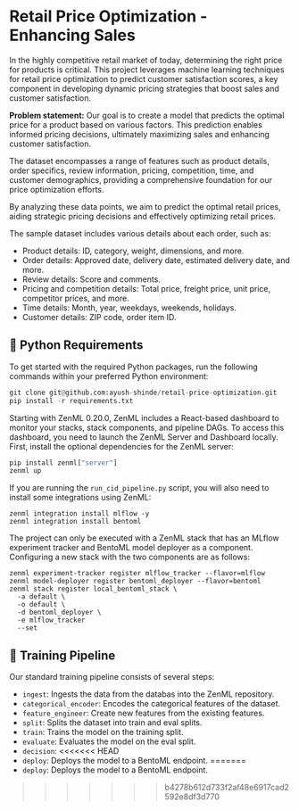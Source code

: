# Retail Price Optimization - Enhancing Sales

In the highly competitive retail market of today, determining the right price for products is critical. This project leverages machine learning techniques for retail price optimization to predict customer satisfaction scores, a key component in developing dynamic pricing strategies that boost sales and customer satisfaction.

**Problem statement:** Our goal is to create a model that predicts the optimal price for a product based on various factors. This prediction enables informed pricing decisions, ultimately maximizing sales and enhancing customer satisfaction.

The dataset encompasses a range of features such as product details, order specifics, review information, pricing, competition, time, and customer demographics, providing a comprehensive foundation for our price optimization efforts.

By analyzing these data points, we aim to predict the optimal retail prices, aiding strategic pricing decisions and effectively optimizing retail prices.

The sample dataset includes various details about each order, such as:

- Product details: ID, category, weight, dimensions, and more.
- Order details: Approved date, delivery date, estimated delivery date, and more.
- Review details: Score and comments.
- Pricing and competition details: Total price, freight price, unit price, competitor prices, and more.
- Time details: Month, year, weekdays, weekends, holidays.
- Customer details: ZIP code, order item ID.

## 🐍 Python Requirements

To get started with the required Python packages, run the following commands within your preferred Python environment:

```python
git clone git@github.com:ayush-shinde/retail-price-optimization.git
pip install -r requirements.txt
```

Starting with ZenML 0.20.0, ZenML includes a React-based dashboard to monitor your stacks, stack components, and pipeline DAGs. To access this dashboard, you need to launch the ZenML Server and Dashboard locally. First, install the optional dependencies for the ZenML server:

```python
pip install zenml["server"]
zenml up
```

If you are running the `run_cid_pipeline.py` script, you will also need to install some integrations using ZenML:

```
zenml integration install mlflow -y
zenml integration install bentoml
```

The project can only be executed with a ZenML stack that has an MLflow experiment tracker and BentoML model deployer as a component. Configuring a new stack with the two components are as follows:

```
zenml experiment-tracker register mlflow_tracker --flavor=mlflow
zenml model-deployer register bentoml_deployer --flavor=bentoml
zenml stack register local_bentoml_stack \
  -a default \
  -o default \
  -d bentoml_deployer \
  -e mlflow_tracker
  --set
```

## 🚀 Training Pipeline

Our standard training pipeline consists of several steps:

- `ingest`: Ingests the data from the databas into the ZenML repository.
- `categorical_encoder`: Encodes the categorical features of the dataset.
- `feature_engineer`: Create new features from the existing features.
- `split`: Splits the dataset into train and eval splits.
- `train`: Trains the model on the training split.
- `evaluate`: Evaluates the model on the eval split.
- `decision`:
<<<<<<< HEAD
- `deploy`: Deploys the model to a BentoML endpoint.
=======
- `deploy`: Deploys the model to a BentoML endpoint.
>>>>>>> b4278b612d733f2af48e6917cad2592e8df3d770
